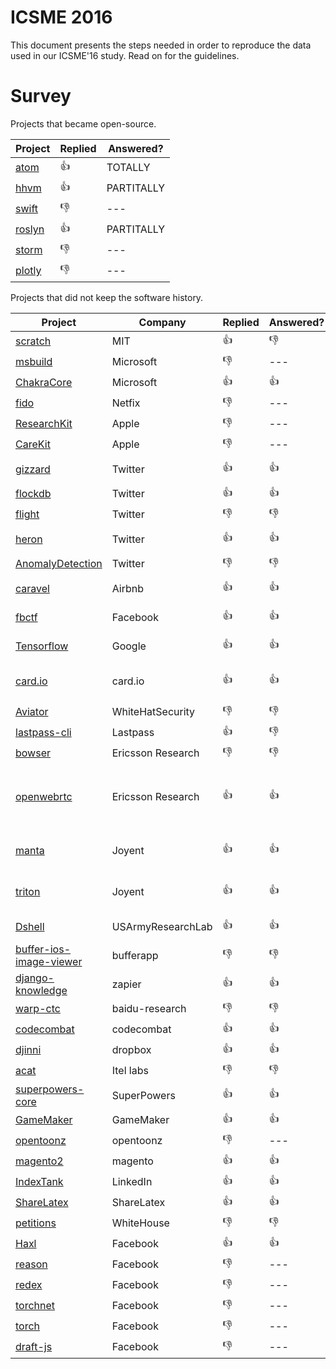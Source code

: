 # ICSME 2016

This document presents the steps needed in order to reproduce the data used in our ICSME'16 study. Read on for the guidelines.

# Survey

Projects that became open-source.

|Project|Replied|Answered?|
|-------|-------|---------|
|[atom](https://discuss.atom.io/t/studying-the-evolution-of-atoms-project/29581) | :thumbsup: | TOTALLY |
|[hhvm](https://github.com/facebook/hhvm/issues/7122) | :thumbsup: | PARTITALLY |
|[swift](http://permalink.gmane.org/gmane.comp.lang.swift.evolution/19859) | :thumbsdown: | --- |
|[roslyn](https://github.com/dotnet/roslyn/issues/11714) | :thumbsup: | PARTITALLY |
|[storm](https://mail-archives.apache.org/mod_mbox/storm-user/201606.mbox/browser) | :thumbsdown: | --- |
|[plotly](https://github.com/plotly/plotly.js/issues/712he) | :thumbsdown: | --- |

Projects that did not keep the software history.

|Project|Company|Replied|Answered?|Why?|
|-------|-------|-------|---------|----|
|[scratch](https://github.com/LLK/scratch-flash/issues/1112) | MIT | :thumbsup: | :thumbsdown: | ---|
|[msbuild](https://github.com/Microsoft/msbuild/issues/621) | Microsoft | :thumbsdown: | --- | --- |
|[ChakraCore](https://github.com/Microsoft/ChakraCore/issues/1280) | Microsoft | :thumbsup: | :thumbsup: | --- |
|[fido](https://github.com/Netflix/Fido/issues/23) | Netfix | :thumbsdown: | --- | --- |
|[ResearchKit](https://github.com/ResearchKit/ResearchKit/issues/682) | Apple | :thumbsdown: | --- | --- |
|[CareKit](https://github.com/carekit-apple/CareKit/issues/45) | Apple | :thumbsdown: | --- | --- |
|[gizzard](https://github.com/twitter/gizzard/issues/105) | Twitter | :thumbsup: | :thumbsup: | Does not apply. |
|[flockdb](https://github.com/twitter/flockdb/issues/103) | Twitter | :thumbsup: | :thumbsup: | No info. |
|[flight](https://github.com/flightjs/flight/issues/375) | Twitter | :thumbsdown: | :thumbsdown: | --- |
|[heron](https://github.com/twitter/heron/issues/1018) | Twitter | :thumbsup: | :thumbsup: | Confidential reasons |
|[AnomalyDetection](https://github.com/twitter/AnomalyDetection/issues/71) | Twitter | :thumbsdown: | :thumbsdown: | --- |
|[caravel](https://github.com/airbnb/caravel/issues/470) | Airbnb | :thumbsup: | :thumbsup: | Didn't need VCS. |
|[fbctf](https://github.com/facebook/fbctf/issues/49) | Facebook | :thumbsup: | :thumbsup: | Didn't need VCS |
|[Tensorflow](https://github.com/gustavopinto/migration-to-oss/blob/master/tensorflow.txt) | Google | :thumbsup: | :thumbsup: | Used other VCS. |
|[card.io](https://github.com/gustavopinto/migration-to-oss/blob/master/card.io.txt) | card.io | :thumbsup: | :thumbsup: | Refactoring. Legal reasons. |
|[Aviator](https://github.com/WhiteHatSecurity/Aviator/issues/80) | WhiteHatSecurity | :thumbsdown: | :thumbsdown: | --- |
|[lastpass-cli](https://github.com/lastpass/lastpass-cli/issues/174) | Lastpass | :thumbsup: | :thumbsdown: | --- |
|[bowser](https://github.com/EricssonResearch/bowser/issues/86) | Ericsson Research | :thumbsdown: | :thumbsdown: | --- |
|[openwebrtc](https://github.com/EricssonResearch/openwebrtc/issues/611) | Ericsson Research | :thumbsup: | :thumbsup: | Part of the project should remaing proprietary. |
|[manta](https://github.com/joyent/manta/issues/14) | Joyent | :thumbsup: | :thumbsup: | Private keys in the history. |
|[triton](https://github.com/joyent/triton/issues/202) | Joyent | :thumbsup: | :thumbsup: | Private keys in the history. |
|[Dshell](https://github.com/USArmyResearchLab/Dshell/issues/87) | USArmyResearchLab |  :thumbsup: | :thumbsup: | Didn't need VCS. |
|[buffer-ios-image-viewer](https://github.com/bufferapp/buffer-ios-image-viewer/issues/42) | bufferapp | :thumbsdown: |  :thumbsdown: | --- |
|[django-knowledge](https://github.com/zapier/django-knowledge/issues/70) | zapier | :thumbsup: | :thumbsup: | monolith app |
|[warp-ctc](https://github.com/baidu-research/warp-ctc/issues/42) | baidu-research | :thumbsdown:  | :thumbsdown: | --- |
|[codecombat](https://github.com/codecombat/codecombat/issues/3775) | codecombat | :thumbsup:  | :thumbsup: | --- |
|[djinni](https://github.com/dropbox/djinni/issues/253) | dropbox | :thumbsup:  | :thumbsup: | --- |
|[acat](https://github.com/01org/acat/issues/33) | Itel labs | :thumbsdown: | :thumbsdown: | --- |
|[superpowers-core](https://github.com/superpowers/superpowers-core/issues/143) | SuperPowers | :thumbsup: | :thumbsup: | --- |
|[GameMaker](https://github.com/gandrewstone/GameMaker/issues/2) | GameMaker | :thumbsup: | :thumbsup: | --- |
|[opentoonz](https://github.com/opentoonz/opentoonz/issues/640) | opentoonz | :thumbsdown: | --- | --- |
|[magento2](https://github.com/magento/magento2/issues/5654) | magento | :thumbsup: | :thumbsup: | --- |
|[IndexTank](https://github.com/linkedin/indextank-engine/issues/43) | LinkedIn | :thumbsup: | :thumbsup: | --- |
|[ShareLatex](https://github.com/sharelatex/web-sharelatex/issues/282) | ShareLatex | :thumbsup: | :thumbsup: | --- |
|[petitions](https://github.com/WhiteHouse/petitions/issues/108) | WhiteHouse | :thumbsdown: | :thumbsdown: | --- |
|[Haxl](https://github.com/facebook/Haxl/issues/52) | Facebook | :thumbsup: | :thumbsup: | --- |
|[reason](https://github.com/facebook/reason/issues/651) | Facebook | :thumbsdown: | --- | --- |
|[redex](https://github.com/facebook/redex/issues/164) | Facebook | :thumbsdown: | --- | --- |
|[torchnet](https://github.com/torchnet/torchnet/issues/28) | Facebook | :thumbsdown: | --- | --- |
|[torch](https://github.com/facebook/fb.resnet.torch/issues/86) | Facebook | :thumbsdown: | --- | --- |
|[draft-js](https://github.com/facebook/draft-js/issues/555) | Facebook | :thumbsdown: | --- | --- |
